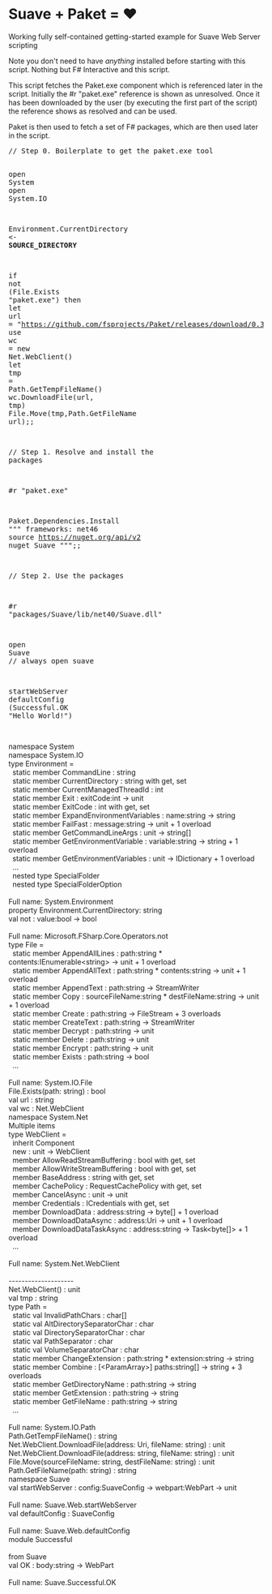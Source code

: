 <h1>Suave + Paket = ♥</h1>
<p>Working fully self-contained getting-started example for Suave Web Server
scripting</p>
<p>Note you don't need to have <em>anything</em> installed before starting with this
script. Nothing but F# Interactive and this script.</p>
<p>This script fetches the Paket.exe component which is referenced later in the
script. Initially the #r "paket.exe" reference is shown as unresolved. Once it
has been downloaded by the user (by executing the first part of the script) the
reference shows as resolved and can be used.</p>
<p>Paket is then used to fetch a set of F# packages, which are then used later in
the script.</p>
<pre class="fssnip highlighted"><div lang="fsharp"><span class="c">// Step 0. Boilerplate to get the paket.exe tool</span>

<span class="k">open</span> <span onmouseout="hideTip(event, 'fs1', 1)" onmouseover="showTip(event, 'fs1', 1)" class="i">System</span>
<span class="k">open</span> <span onmouseout="hideTip(event, 'fs1', 2)" onmouseover="showTip(event, 'fs1', 2)" class="i">System</span><span class="o">.</span><span onmouseout="hideTip(event, 'fs2', 3)" onmouseover="showTip(event, 'fs2', 3)" class="i">IO</span>

<span onmouseout="hideTip(event, 'fs3', 4)" onmouseover="showTip(event, 'fs3', 4)" class="t">Environment</span><span class="o">.</span><span onmouseout="hideTip(event, 'fs4', 5)" onmouseover="showTip(event, 'fs4', 5)" class="i">CurrentDirectory</span> <span class="o">&lt;-</span> <span class="k">__SOURCE_DIRECTORY__</span>

<span class="k">if</span> <span onmouseout="hideTip(event, 'fs5', 6)" onmouseover="showTip(event, 'fs5', 6)" class="f">not</span> (<span onmouseout="hideTip(event, 'fs6', 7)" onmouseover="showTip(event, 'fs6', 7)" class="t">File</span><span class="o">.</span><span onmouseout="hideTip(event, 'fs7', 8)" onmouseover="showTip(event, 'fs7', 8)" class="f">Exists</span> <span class="s">&quot;paket.exe&quot;</span>) <span class="k">then</span>
    <span class="k">let</span> <span onmouseout="hideTip(event, 'fs8', 9)" onmouseover="showTip(event, 'fs8', 9)" class="i">url</span> <span class="o">=</span> <span class="s">&quot;https://github.com/fsprojects/Paket/releases/download/0.31.5/paket.exe&quot;</span>
    <span class="k">use</span> <span onmouseout="hideTip(event, 'fs9', 10)" onmouseover="showTip(event, 'fs9', 10)" class="i">wc</span> <span class="o">=</span> <span class="k">new</span> <span onmouseout="hideTip(event, 'fs10', 11)" onmouseover="showTip(event, 'fs10', 11)" class="i">Net</span><span class="o">.</span><span onmouseout="hideTip(event, 'fs11', 12)" onmouseover="showTip(event, 'fs11', 12)" class="t">WebClient</span>()
    <span class="k">let</span> <span onmouseout="hideTip(event, 'fs12', 13)" onmouseover="showTip(event, 'fs12', 13)" class="i">tmp</span> <span class="o">=</span> <span onmouseout="hideTip(event, 'fs13', 14)" onmouseover="showTip(event, 'fs13', 14)" class="t">Path</span><span class="o">.</span><span onmouseout="hideTip(event, 'fs14', 15)" onmouseover="showTip(event, 'fs14', 15)" class="f">GetTempFileName</span>()
    <span onmouseout="hideTip(event, 'fs9', 16)" onmouseover="showTip(event, 'fs9', 16)" class="i">wc</span><span class="o">.</span><span onmouseout="hideTip(event, 'fs15', 17)" onmouseover="showTip(event, 'fs15', 17)" class="f">DownloadFile</span>(<span onmouseout="hideTip(event, 'fs8', 18)" onmouseover="showTip(event, 'fs8', 18)" class="i">url</span>, <span onmouseout="hideTip(event, 'fs12', 19)" onmouseover="showTip(event, 'fs12', 19)" class="i">tmp</span>)
    <span onmouseout="hideTip(event, 'fs6', 20)" onmouseover="showTip(event, 'fs6', 20)" class="t">File</span><span class="o">.</span><span onmouseout="hideTip(event, 'fs16', 21)" onmouseover="showTip(event, 'fs16', 21)" class="f">Move</span>(<span onmouseout="hideTip(event, 'fs12', 22)" onmouseover="showTip(event, 'fs12', 22)" class="i">tmp</span>,<span onmouseout="hideTip(event, 'fs13', 23)" onmouseover="showTip(event, 'fs13', 23)" class="t">Path</span><span class="o">.</span><span onmouseout="hideTip(event, 'fs17', 24)" onmouseover="showTip(event, 'fs17', 24)" class="f">GetFileName</span> <span onmouseout="hideTip(event, 'fs8', 25)" onmouseover="showTip(event, 'fs8', 25)" class="i">url</span>);;

<span class="c">// Step 1. Resolve and install the packages</span>

<span class="prep">#r</span> <span class="s">&quot;paket.exe&quot;</span>

<span class="i">Paket</span><span class="o">.</span><span class="i">Dependencies</span><span class="o">.</span><span class="i">Install</span> <span class="s">&quot;&quot;&quot;</span>
<span class="s">frameworks: net46</span>
<span class="s">source https://nuget.org/api/v2</span>
<span class="s">nuget Suave</span>
<span class="s">&quot;&quot;&quot;</span>;;

<span class="c">// Step 2. Use the packages</span>

<span class="prep">#r</span> <span class="s">&quot;packages/Suave/lib/net40/Suave.dll&quot;</span>

<span class="k">open</span> <span onmouseout="hideTip(event, 'fs18', 26)" onmouseover="showTip(event, 'fs18', 26)" class="i">Suave</span> <span class="c">// always open suave</span>

<span onmouseout="hideTip(event, 'fs19', 27)" onmouseover="showTip(event, 'fs19', 27)" class="f">startWebServer</span> <span onmouseout="hideTip(event, 'fs20', 28)" onmouseover="showTip(event, 'fs20', 28)" class="i">defaultConfig</span> (<span onmouseout="hideTip(event, 'fs21', 29)" onmouseover="showTip(event, 'fs21', 29)" class="t">Successful</span><span class="o">.</span><span onmouseout="hideTip(event, 'fs22', 30)" onmouseover="showTip(event, 'fs22', 30)" class="f">OK</span> <span class="s">&quot;Hello World!&quot;</span>)
</div></pre>



<div class="tip" id="fs1">namespace System</div>
<div class="tip" id="fs2">namespace System.IO</div>
<div class="tip" id="fs3">type Environment =<br />&#160;&#160;static member CommandLine : string<br />&#160;&#160;static member CurrentDirectory : string with get, set<br />&#160;&#160;static member CurrentManagedThreadId : int<br />&#160;&#160;static member Exit : exitCode:int -&gt; unit<br />&#160;&#160;static member ExitCode : int with get, set<br />&#160;&#160;static member ExpandEnvironmentVariables : name:string -&gt; string<br />&#160;&#160;static member FailFast : message:string -&gt; unit + 1 overload<br />&#160;&#160;static member GetCommandLineArgs : unit -&gt; string[]<br />&#160;&#160;static member GetEnvironmentVariable : variable:string -&gt; string + 1 overload<br />&#160;&#160;static member GetEnvironmentVariables : unit -&gt; IDictionary + 1 overload<br />&#160;&#160;...<br />&#160;&#160;nested type SpecialFolder<br />&#160;&#160;nested type SpecialFolderOption<br /><br />Full name: System.Environment</div>
<div class="tip" id="fs4">property Environment.CurrentDirectory: string</div>
<div class="tip" id="fs5">val not : value:bool -&gt; bool<br /><br />Full name: Microsoft.FSharp.Core.Operators.not</div>
<div class="tip" id="fs6">type File =<br />&#160;&#160;static member AppendAllLines : path:string * contents:IEnumerable&lt;string&gt; -&gt; unit + 1 overload<br />&#160;&#160;static member AppendAllText : path:string * contents:string -&gt; unit + 1 overload<br />&#160;&#160;static member AppendText : path:string -&gt; StreamWriter<br />&#160;&#160;static member Copy : sourceFileName:string * destFileName:string -&gt; unit + 1 overload<br />&#160;&#160;static member Create : path:string -&gt; FileStream + 3 overloads<br />&#160;&#160;static member CreateText : path:string -&gt; StreamWriter<br />&#160;&#160;static member Decrypt : path:string -&gt; unit<br />&#160;&#160;static member Delete : path:string -&gt; unit<br />&#160;&#160;static member Encrypt : path:string -&gt; unit<br />&#160;&#160;static member Exists : path:string -&gt; bool<br />&#160;&#160;...<br /><br />Full name: System.IO.File</div>
<div class="tip" id="fs7">File.Exists(path: string) : bool</div>
<div class="tip" id="fs8">val url : string</div>
<div class="tip" id="fs9">val wc : Net.WebClient</div>
<div class="tip" id="fs10">namespace System.Net</div>
<div class="tip" id="fs11">Multiple items<br />type WebClient =<br />&#160;&#160;inherit Component<br />&#160;&#160;new : unit -&gt; WebClient<br />&#160;&#160;member AllowReadStreamBuffering : bool with get, set<br />&#160;&#160;member AllowWriteStreamBuffering : bool with get, set<br />&#160;&#160;member BaseAddress : string with get, set<br />&#160;&#160;member CachePolicy : RequestCachePolicy with get, set<br />&#160;&#160;member CancelAsync : unit -&gt; unit<br />&#160;&#160;member Credentials : ICredentials with get, set<br />&#160;&#160;member DownloadData : address:string -&gt; byte[] + 1 overload<br />&#160;&#160;member DownloadDataAsync : address:Uri -&gt; unit + 1 overload<br />&#160;&#160;member DownloadDataTaskAsync : address:string -&gt; Task&lt;byte[]&gt; + 1 overload<br />&#160;&#160;...<br /><br />Full name: System.Net.WebClient<br /><br />--------------------<br />Net.WebClient() : unit</div>
<div class="tip" id="fs12">val tmp : string</div>
<div class="tip" id="fs13">type Path =<br />&#160;&#160;static val InvalidPathChars : char[]<br />&#160;&#160;static val AltDirectorySeparatorChar : char<br />&#160;&#160;static val DirectorySeparatorChar : char<br />&#160;&#160;static val PathSeparator : char<br />&#160;&#160;static val VolumeSeparatorChar : char<br />&#160;&#160;static member ChangeExtension : path:string * extension:string -&gt; string<br />&#160;&#160;static member Combine : [&lt;ParamArray&gt;] paths:string[] -&gt; string + 3 overloads<br />&#160;&#160;static member GetDirectoryName : path:string -&gt; string<br />&#160;&#160;static member GetExtension : path:string -&gt; string<br />&#160;&#160;static member GetFileName : path:string -&gt; string<br />&#160;&#160;...<br /><br />Full name: System.IO.Path</div>
<div class="tip" id="fs14">Path.GetTempFileName() : string</div>
<div class="tip" id="fs15">Net.WebClient.DownloadFile(address: Uri, fileName: string) : unit<br />Net.WebClient.DownloadFile(address: string, fileName: string) : unit</div>
<div class="tip" id="fs16">File.Move(sourceFileName: string, destFileName: string) : unit</div>
<div class="tip" id="fs17">Path.GetFileName(path: string) : string</div>
<div class="tip" id="fs18">namespace Suave</div>
<div class="tip" id="fs19">val startWebServer : config:SuaveConfig -&gt; webpart:WebPart -&gt; unit<br /><br />Full name: Suave.Web.startWebServer</div>
<div class="tip" id="fs20">val defaultConfig : SuaveConfig<br /><br />Full name: Suave.Web.defaultConfig</div>
<div class="tip" id="fs21">module Successful<br /><br />from Suave</div>
<div class="tip" id="fs22">val OK : body:string -&gt; WebPart<br /><br />Full name: Suave.Successful.OK</div>
